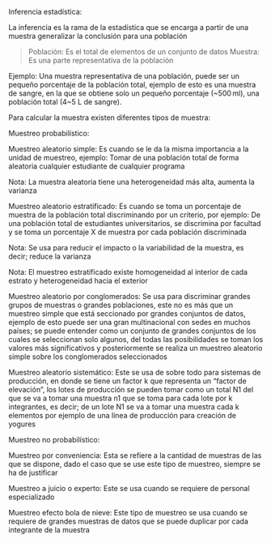Inferencia estadística:

La inferencia es la rama de la estadística que se encarga a partir de una muestra generalizar la conclusión para una población

> Población: Es el total de elementos de un conjunto de datos
> Muestra: Es una parte representativa de la población

Ejemplo: Una muestra representativa de una población, puede ser un pequeño porcentaje de la población total, ejemplo de esto es una muestra de sangre, en la que se obtiene solo un pequeño porcentaje (~500 ml), una población total (4~5 L de sangre).

Para calcular la muestra existen diferentes tipos de muestra:

Muestreo probabilístico:

Muestreo aleatorio simple: Es cuando se le da la misma importancia a la unidad de muestreo, ejemplo: Tomar de una población total de forma aleatoria cualquier estudiante de cualquier programa

Nota: La muestra aleatoria tiene una heterogeneidad más alta, aumenta la varianza

Muestreo aleatorio estratificado: Es cuando se toma un porcentaje de muestra de la población total discriminando por un criterio, por ejemplo: De una población total de estudiantes universitarios, se discrimina por facultad y se toma un porcentaje X de muestra por cada población discriminada

Nota: Se usa para reducir el impacto o la variabilidad de la muestra, es decir; reduce la varianza

Nota: El muestreo estratificado existe homogeneidad al interior de cada estrato y heterogeneidad hacia el exterior

Muestreo aleatorio por conglomerados: Se usa para discriminar grandes grupos de muestras o grandes poblaciones, este no es más que un muestreo simple que está seccionado por grandes conjuntos de datos, ejemplo de esto puede ser una gran multinacional con sedes en muchos países; se puede entender como un conjunto de grandes conjuntos de los cuales se seleccionan solo algunos, del todas las posibilidades se toman los valores más significativos y posteriormente se realiza un muestreo aleatorio simple sobre los conglomerados seleccionados

Muestreo aleatorio sistemático: Este se usa de sobre todo para sistemas de producción, en donde se tiene un factor k que representa un “factor de elevación”, los lotes de producción se pueden tomar como un total N1 del que se va a tomar una muestra n1 que se toma para cada lote por k integrantes, es decir; de un lote N1 se va a tomar una muestra cada k elementos por ejemplo de una línea de producción para creación de yogures

Muestreo no probabilístico:

Muestreo por conveniencia: Esta se refiere a la cantidad de muestras de las que se dispone, dado el caso que se use este tipo de muestreo, siempre se ha de justificar

Muestreo a juicio o experto: Este se usa cuando se requiere de personal especializado

Muestreo efecto bola de nieve: Este tipo de muestreo se usa cuando se requiere de grandes muestras de datos que se puede duplicar por cada integrante de la muestra



